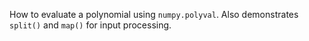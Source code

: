 How to evaluate a polynomial using `numpy.polyval`. Also demonstrates `split()` and `map()` for input processing.